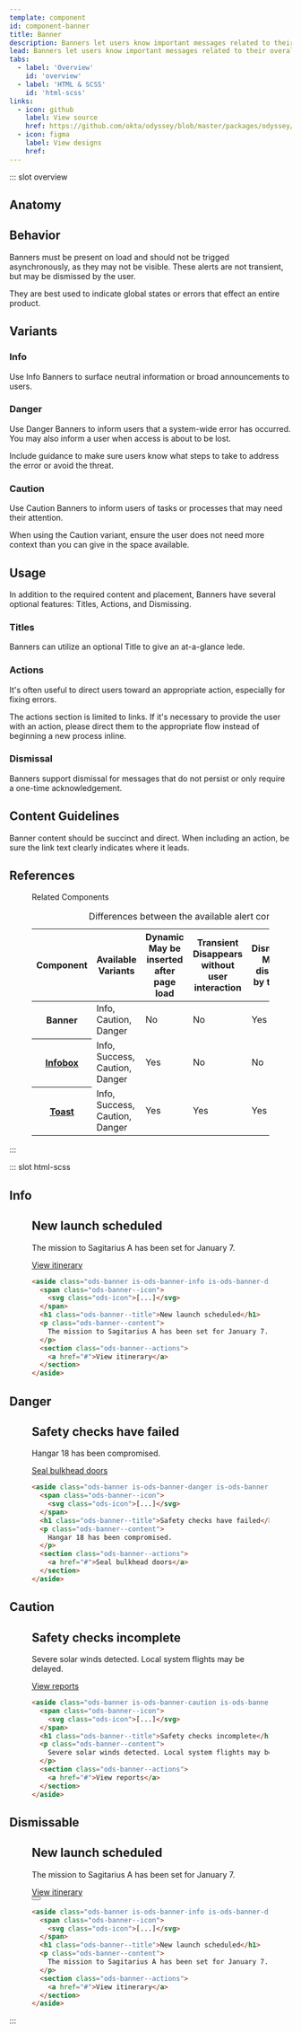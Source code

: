 ```yaml
---
template: component
id: component-banner
title: Banner
description: Banners let users know important messages related to their overall experience on the website.
lead: Banners let users know important messages related to their overall experience on the website. They can be purely informational messages or critical errors to act upon.
tabs:
  - label: 'Overview'
    id: 'overview'
  - label: 'HTML & SCSS'
    id: 'html-scss'
links:
  - icon: github
    label: View source
    href: https://github.com/okta/odyssey/blob/master/packages/odyssey/src/scss/components/_banner.scss
  - icon: figma
    label: View designs
    href:
---
```


::: slot overview

## Anatomy

<Anatomy img="images/anatomy-banner.svg" />

## Behavior

<Description>

Banners must be present on load and should not be trigged asynchronously, as they may not be visible. These alerts are not transient, but may be dismissed by the user.

They are best used to indicate global states or errors that effect an entire product.

</Description>

## Variants

### Info

<Description>

Use Info Banners to surface neutral information or broad announcements to users.

</Description>

<Visual layout="wide" content="full">
  <template>
    <aside class="ods-banner is-ods-banner-info is-ods-banner-dismissable">
      <span class="ods-banner--icon">
        <OdsIcon icon="get-info"></OdsIcon>
      </span>
      <h1 class="ods-banner--title">New launch scheduled</h1>
      <p class="ods-banner--content">
        The mission to Sagitarius A has been set for January 7.
      </p>
      <section class="ods-banner--actions">
        <a href="#">View itinerary</a>
      </section>
      <span class="ods-banner--dismiss">
        <button class="ods-button is-ods-button-dismiss" aria-label="Dismiss banner">
          <OdsIcon icon="close" />
        </button>
      </span>
    </aside>
  </template>
</Visual>

### Danger

<Description>

Use Danger Banners to inform users that a system-wide error has occurred. You may also inform a user when access is about to be lost.

Include guidance to make sure users know what steps to take to address the error or avoid the threat.

</Description>

<Visual layout="wide" content="full">
  <template>
    <aside class="ods-banner is-ods-banner-danger is-ods-banner-dismissable">
      <span class="ods-banner--icon">
        <OdsIcon icon="error"></OdsIcon>
      </span>
      <h1 class="ods-banner--title">Safety checks have failed</h1>
      <p class="ods-banner--content">
        Hangar 18 has been compromised.
      </p>
      <section class="ods-banner--actions">
        <a href="#">Seal bulkhead doors</a>
      </section>
      <span class="ods-banner--dismiss">
        <button class="ods-button is-ods-button-dismiss" aria-label="Dismiss banner">
          <OdsIcon icon="close" />
        </button>
      </span>
    </aside>
  </template>
</Visual>

### Caution

<Description>

Use Caution Banners to inform users of tasks or processes that may need their attention.

When using the Caution variant, ensure the user does not need more context than you can give in the space available.

</Description>

<Visual layout="wide" content="full">
  <template>
    <aside class="ods-banner is-ods-banner-caution is-ods-banner-dismissable">
      <span class="ods-banner--icon">
        <OdsIcon icon="caution"></OdsIcon>
      </span>
      <h1 class="ods-banner--title">Safety checks incomplete</h1>
      <p class="ods-banner--content">
        Severe solar winds detected. Local system flights may be delayed.
      </p>
      <section class="ods-banner--actions">
        <a href="#">View reports</a>
      </section>
      <span class="ods-banner--dismiss">
        <button class="ods-button is-ods-button-dismiss" aria-label="Dismiss banner">
          <OdsIcon icon="close" />
        </button>
      </span>
    </aside>
  </template>
</Visual>

## Usage

<Description>

In addition to the required content and placement, Banners have several optional features: Titles, Actions, and Dismissing.

</Description>

### Titles

<Description>

Banners can utilize an optional Title to give an at-a-glance lede.

</Description>

<Visual layout="wide" content="full">
  <template>
    <aside class="ods-banner is-ods-banner-caution">
      <span class="ods-banner--icon">
        <OdsIcon icon="caution"></OdsIcon>
      </span>
      <h1 class="ods-banner--title">Safety checks incomplete</h1>
      <p class="ods-banner--content">
        Severe solar winds detected. Local system flights may be delayed.
      </p>
    </aside>
  </template>
</Visual>

### Actions

<Description>

It's often useful to direct users toward an appropriate action, especially for fixing errors.

</Description>

<Visual layout="wide" content="full" variant="positive">
  <template>
    <aside class="ods-banner is-ods-banner-caution">
      <span class="ods-banner--icon">
        <OdsIcon icon="caution"></OdsIcon>
      </span>
      <p class="ods-banner--content">
        Severe solar winds detected. Local system flights may be delayed.
      </p>
      <section class="ods-banner--actions">
        <a href="#">View reports</a>
      </section>
    </aside>
  </template>
</Visual>

<Description>

The actions section is limited to links. If it's necessary to provide the user with an action, please direct them to the appropriate flow instead of beginning a new process inline.

</Description>

<Visual layout="wide" content="full" variant="negative">
  <template>
    <aside class="ods-banner is-ods-banner-caution">
      <span class="ods-banner--icon">
        <OdsIcon icon="caution"></OdsIcon>
      </span>
      <p class="ods-banner--content">
        Severe solar winds detected. Local system flights may be delayed.
      </p>
      <section class="ods-banner--actions">
        <button class="ods-button">View reports</button>
      </section>
    </aside>
  </template>
</Visual>

### Dismissal

<Description>

Banners support dismissal for messages that do not persist or only require a one-time acknowledgement.

</Description>

<Visual layout="wide" content="full">
  <template>
    <aside class="ods-banner is-ods-banner-caution is-ods-banner-dismissable">
      <span class="ods-banner--icon">
        <OdsIcon icon="caution"></OdsIcon>
      </span>
      <p class="ods-banner--content">
        Severe solar winds detected. Local system flights may be delayed.
      </p>
      <span class="ods-banner--dismiss">
        <button class="ods-button is-ods-button-dismiss" aria-label="Dismiss banner">
          <OdsIcon icon="close" />
        </button>
      </span>
    </aside>
  </template>
</Visual>

## Content Guidelines

<Description>

Banner content should be succinct and direct. When including an action, be sure the link text clearly indicates where it leads.

</Description>

## References

<Description layout="wide">

<figure class="ods-table--figure">
  <figcaption class="ods-table--figcaption">
    Related Components
  </figcaption>
  <table class="ods-table">
    <caption>Differences between the available alert components</caption>
    <thead>
      <tr>
        <th scope="column">Component</th>
        <th scope="column">Available Variants</th>
        <th scope="column">
          <span class="has-ods-tooltip">
            <abbr aria-describedby="tip-dynamic">Dynamic</abbr>
            <aside class="ods-tooltip is-ods-tooltip-top" id="tip-dynamic" role="tooltip">
              May be inserted after page load
            </aside>
          </span>
        </th>
        <th scope="column">
          <span class="has-ods-tooltip">
            <abbr aria-describedby="tip-transient">Transient</abbr>
            <aside class="ods-tooltip is-ods-tooltip-top" id="tip-transient" role="tooltip">
              Disappears without user interaction
            </aside>
          </span>
        </th>
        <th scope="column">
          <span class="has-ods-tooltip">
            <abbr aria-describedby="tip-dismissable">Dismissable</abbr>
            <aside class="ods-tooltip is-ods-tooltip-top" id="tip-dismissable" role="tooltip">
              May be dismissed by the user
            </aside>
          </span>
        </th>
        <th scope="column">
          <span class="has-ods-tooltip">
            <abbr aria-describedby="tip-actionable">Actionable</abbr>
            <aside class="ods-tooltip is-ods-tooltip-top" id="tip-actionable" role="tooltip">
              May include actions or links
            </aside>
          </span>
        </th>
      </tr>
    </thead>
    <tbody>
      <tr>
        <th scope="row">Banner</th>
        <td>Info, Caution, Danger</td>
        <td>No</td>
        <td>No</td>
        <td>Yes</td>
        <td>Yes</td>
      </tr>
      <tr>
        <th scope="row"><a href="/components/infobox">Infobox</a></th>
        <td>Info, Success, Caution, Danger</td>
        <td>Yes</td>
        <td>No</td>
        <td>No</td>
        <td>Yes</td>
      </tr>
      <tr>
        <th scope="row"><a href="/components/toast">Toast</a></th>
        <td>Info, Success, Caution, Danger</td>
        <td>Yes</td>
        <td>Yes</td>
        <td>Yes</td>
        <td>No</td>
      </tr>
    </tbody>
  </table>
</figure>

</Description>

:::

::: slot html-scss

## Info

<figure class="docs-example">
  <div class="docs-example--rendered">
    <aside class="ods-banner is-ods-banner-info is-ods-banner-dismissable">
      <span class="ods-banner--icon">
        <OdsIcon icon="get-info"></OdsIcon>
      </span>
      <h1 class="ods-banner--title">New launch scheduled</h1>
      <p class="ods-banner--content">
        The mission to Sagitarius A has been set for January 7.
      </p>
      <section class="ods-banner--actions">
        <a href="#">View itinerary</a>
      </section>
    </aside>
  </div>

  ```html
  <aside class="ods-banner is-ods-banner-info is-ods-banner-dismissable">
    <span class="ods-banner--icon">
      <svg class="ods-icon">[...]</svg>
    </span>
    <h1 class="ods-banner--title">New launch scheduled</h1>
    <p class="ods-banner--content">
      The mission to Sagitarius A has been set for January 7.
    </p>
    <section class="ods-banner--actions">
      <a href="#">View itinerary</a>
    </section>
  </aside>
  ```
</figure>

## Danger

<figure class="docs-example">
  <div class="docs-example--rendered">
    <aside class="ods-banner is-ods-banner-danger is-ods-banner-dismissable">
      <span class="ods-banner--icon">
        <OdsIcon icon="error"></OdsIcon>
      </span>
      <h1 class="ods-banner--title">Safety checks have failed</h1>
      <p class="ods-banner--content">
        Hangar 18 has been compromised.
      </p>
      <section class="ods-banner--actions">
        <a href="#">Seal bulkhead doors</a>
      </section>
    </aside>
  </div>

  ```html
  <aside class="ods-banner is-ods-banner-danger is-ods-banner-dismissable">
    <span class="ods-banner--icon">
      <svg class="ods-icon">[...]</svg>
    </span>
    <h1 class="ods-banner--title">Safety checks have failed</h1>
    <p class="ods-banner--content">
      Hangar 18 has been compromised.
    </p>
    <section class="ods-banner--actions">
      <a href="#">Seal bulkhead doors</a>
    </section>
  </aside>
  ```
</figure>

## Caution

<figure class="docs-example">
  <div class="docs-example--rendered">
    <aside class="ods-banner is-ods-banner-caution is-ods-banner-dismissable">
      <span class="ods-banner--icon">
        <OdsIcon icon="caution"></OdsIcon>
      </span>
      <h1 class="ods-banner--title">Safety checks incomplete</h1>
      <p class="ods-banner--content">
        Severe solar winds detected. Local system flights may be delayed.
      </p>
      <section class="ods-banner--actions">
        <a href="#">View reports</a>
      </section>
    </aside>
  </div>

  ```html
  <aside class="ods-banner is-ods-banner-caution is-ods-banner-dismissable">
    <span class="ods-banner--icon">
      <svg class="ods-icon">[...]</svg>
    </span>
    <h1 class="ods-banner--title">Safety checks incomplete</h1>
    <p class="ods-banner--content">
      Severe solar winds detected. Local system flights may be delayed.
    </p>
    <section class="ods-banner--actions">
      <a href="#">View reports</a>
    </section>
  </aside>
  ```
</figure>

## Dismissable

<figure class="docs-example">
  <div class="docs-example--rendered">
    <aside class="ods-banner is-ods-banner-info is-ods-banner-dismissable">
      <span class="ods-banner--icon">
        <OdsIcon icon="get-info"></OdsIcon>
      </span>
      <h1 class="ods-banner--title">New launch scheduled</h1>
      <p class="ods-banner--content">
        The mission to Sagitarius A has been set for January 7.
      </p>
      <section class="ods-banner--actions">
        <a href="#">View itinerary</a>
      </section>
      <span class="ods-banner--dismiss">
        <button class="ods-button is-ods-button-dismiss" aria-label="Dismiss banner">
          <OdsIcon icon="close" />
        </button>
      </span>
    </aside>
  </div>

  ```html
  <aside class="ods-banner is-ods-banner-info is-ods-banner-dismissable">
    <span class="ods-banner--icon">
      <svg class="ods-icon">[...]</svg>
    </span>
    <h1 class="ods-banner--title">New launch scheduled</h1>
    <p class="ods-banner--content">
      The mission to Sagitarius A has been set for January 7.
    </p>
    <section class="ods-banner--actions">
      <a href="#">View itinerary</a>
    </section>
  </aside>
  ```
</figure>
:::
